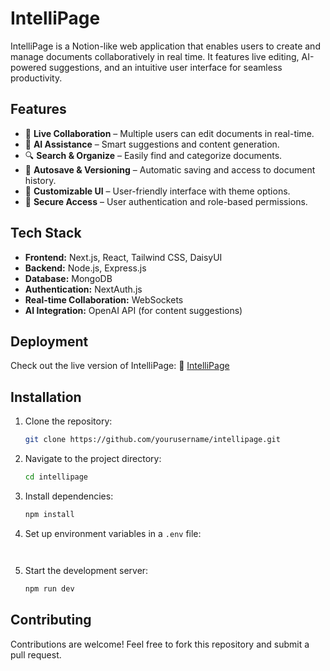 # IntelliPage

IntelliPage is a Notion-like web application that enables users to create and manage documents collaboratively in real time. It features live editing, AI-powered suggestions, and an intuitive user interface for seamless productivity.

## Features

- 📝 **Live Collaboration** – Multiple users can edit documents in real-time.
- 🤖 **AI Assistance** – Smart suggestions and content generation.
- 🔍 **Search & Organize** – Easily find and categorize documents.
- 💾 **Autosave & Versioning** – Automatic saving and access to document history.
- 🎨 **Customizable UI** – User-friendly interface with theme options.
- 🔐 **Secure Access** – User authentication and role-based permissions.

## Tech Stack

- **Frontend:** Next.js, React, Tailwind CSS, DaisyUI
- **Backend:** Node.js, Express.js
- **Database:** MongoDB
- **Authentication:** NextAuth.js
- **Real-time Collaboration:** WebSockets
- **AI Integration:** OpenAI API (for content suggestions)

## Deployment

Check out the live version of IntelliPage:
🔗 [IntelliPage](https://intellipage.vercel.app/)

## Installation

1. Clone the repository:
   ```sh
   git clone https://github.com/yourusername/intellipage.git
   ```
2. Navigate to the project directory:
   ```sh
   cd intellipage
   ```
3. Install dependencies:
   ```sh
   npm install
   ```
4. Set up environment variables in a `.env` file:
   ```env
  
   ```
5. Start the development server:
   ```sh
   npm run dev
   ```

## Contributing

Contributions are welcome! Feel free to fork this repository and submit a pull request.



